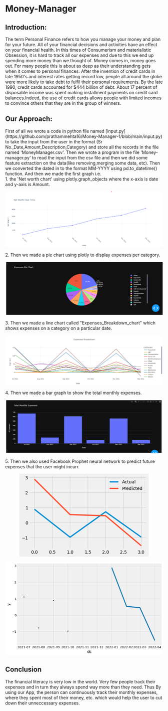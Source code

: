 # Money-Manager

## <b>Introduction</b>:
The term Personal Finance refers 
to how you manage your money and 
plan for your future. All of your 
financial 
decisions and activities have an effect 
on your financial health. 
 In this times of Consumerism 
and materialistic Obsession, it is hard 
to track all our expenses and due to 
this
we end up spending more money 
than we thought of.
 Money comes in, money goes 
out. For many people this is about as 
deep as their understanding gets 
when it comes 
to personal finances.
 After the invention of credit 
cards in late 1950's and interest rates 
getting record low, people all around 
the globe were more likely to take 
debt to fulfil their personal 
requirements.
 By the late 1990, credit cards 
accounted for $444 billion of debt. 
About 17 percent of disposable 
income
was spent making installment 
payments on credit card 
balances.Indeed, the use of credit 
cards allows people with
limited incomes to convince others 
that they are in the group of winners. 

## <b>Our Approach</b>:
<p>
First of all we wrote a code in python file named [input.py](https://github.com/prathammehta16/Money-Manager-1/blob/main/input.py) to take the input from the user in the format (Sr No.,Date,Amount,Description,Category) and store all
the records in the file named 'MoneyManager.csv'. Then we wrote a program in the file 'Money-manager.py' to read the input from the csv file and then we did some 
feature extraction on the data(like removing,merging some data, etc). Then we converted the dated in to the format MM-YYYY using pd.to_datetime() function.
And then we made the first graph i.e. 
<br>1. the 'Net worth chart' using plotly.graph_objects where the x-axis is date and y-axis is Amount.
<p align="center">
<img src="https://github.com/prathammehta16/Money-Manager-1/blob/images/net_worth.png">
</p>
2. Then we made a pie chart using plotly to display expenses per category. 
<p align="center">
<img src="https://github.com/prathammehta16/Money-Manager-1/blob/images/pie_chart.png">
</p>
3. Then we made a line chart called "Expenses_Breakdown_chart" which shows expenses on a category on a particular date.
<p align="center">
<img src="https://github.com/prathammehta16/Money-Manager-1/blob/images/expenses_breakdown.png">
</p>
4. Then we made a bar graph to show the total monthly expenses.
<p align="center">
<img src="https://github.com/prathammehta16/Money-Manager-1/blob/images/total_monthly.png">
</p>
5. Then we also used Facebook Prophet neural network to predict future expenses that the user might incurr.
<p align="center">
<img src="https://github.com/prathammehta16/Money-Manager-1/blob/images/facebook_prophet(1).png">
</p>
<p align="center">
<img src="https://github.com/prathammehta16/Money-Manager-1/blob/images/facebook_prophet(2).png">
</p>

## <b>Conclusion</b>
<p>
 The financial literacy is very low in 
the world. Very few people track their 
expenses and in turn they always
spend way more than they need.
Thus By using our App, the person 
can continuously track their monthly 
expenses, where they spent most of 
their
money, etc. which would help the 
user to cut down their unneccessary 
expenses.</p>
